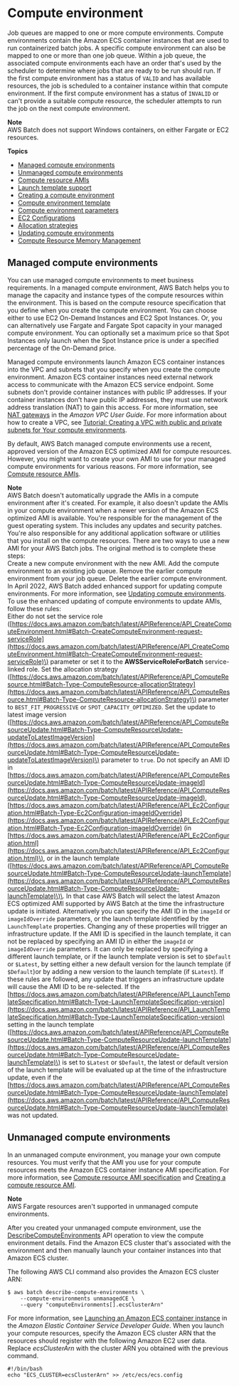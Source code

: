 # Compute environment<a name="compute_environments"></a>

Job queues are mapped to one or more compute environments\. Compute environments contain the Amazon ECS container instances that are used to run containerized batch jobs\. A specific compute environment can also be mapped to one or more than one job queue\. Within a job queue, the associated compute environments each have an order that's used by the scheduler to determine where jobs that are ready to be run should run\. If the first compute environment has a status of `VALID` and has available resources, the job is scheduled to a container instance within that compute environment\. If the first compute environment has a status of `INVALID` or can't provide a suitable compute resource, the scheduler attempts to run the job on the next compute environment\.

**Note**  
AWS Batch does not support Windows containers, on either Fargate or EC2 resources\.

**Topics**
+ [Managed compute environments](#managed_compute_environments)
+ [Unmanaged compute environments](#unmanaged_compute_environments)
+ [Compute resource AMIs](compute_resource_AMIs.md)
+ [Launch template support](launch-templates.md)
+ [Creating a compute environment](create-compute-environment.md)
+ [Compute environment template](compute-environment-template.md)
+ [Compute environment parameters](compute_environment_parameters.md)
+ [EC2 Configurations](ec2-configurations.md)
+ [Allocation strategies](allocation-strategies.md)
+ [Updating compute environments](updating-compute-environments.md)
+ [Compute Resource Memory Management](memory-management.md)

## Managed compute environments<a name="managed_compute_environments"></a>

You can use managed compute environments to meet business requirements\. In a managed compute environment, AWS Batch helps you to manage the capacity and instance types of the compute resources within the environment\. This is based on the compute resource specification that you define when you create the compute environment\. You can choose either to use EC2 On\-Demand Instances and EC2 Spot Instances\. Or, you can alternatively use Fargate and Fargate Spot capacity in your managed compute environment\. You can optionally set a maximum price so that Spot Instances only launch when the Spot Instance price is under a specified percentage of the On\-Demand price\.

Managed compute environments launch Amazon ECS container instances into the VPC and subnets that you specify when you create the compute environment\. Amazon ECS container instances need external network access to communicate with the Amazon ECS service endpoint\. Some subnets don't provide container instances with public IP addresses\. If your container instances don't have public IP addresses, they must use network address translation \(NAT\) to gain this access\. For more information, see [NAT gateways](https://docs.aws.amazon.com/vpc/latest/userguide/vpc-nat-gateway.html) in the *Amazon VPC User Guide*\. For more information about how to create a VPC, see [Tutorial: Creating a VPC with public and private subnets for Your compute environments](create-public-private-vpc.md)\.

By default, AWS Batch managed compute environments use a recent, approved version of the Amazon ECS optimized AMI for compute resources\. However, you might want to create your own AMI to use for your managed compute environments for various reasons\. For more information, see [Compute resource AMIs](compute_resource_AMIs.md)\.

**Note**  
AWS Batch doesn't automatically upgrade the AMIs in a compute environment after it's created\. For example, it also doesn't update the AMIs in your compute environment when a newer version of the Amazon ECS optimized AMI is available\. You're responsible for the management of the guest operating system\. This includes any updates and security patches\. You're also responsible for any additional application software or utilities that you install on the compute resources\. There are two ways to use a new AMI for your AWS Batch jobs\. The original method is to complete these steps:  
Create a new compute environment with the new AMI\.
Add the compute environment to an existing job queue\.
Remove the earlier compute environment from your job queue\.
Delete the earlier compute environment\.
In April 2022, AWS Batch added enhanced support for updating compute environments\. For more information, see [Updating compute environments](updating-compute-environments.md)\. To use the enhanced updating of compute environments to update AMIs, follow these rules:  
Either do not set the service role \([https://docs.aws.amazon.com/batch/latest/APIReference/API_CreateComputeEnvironment.html#Batch-CreateComputeEnvironment-request-serviceRole](https://docs.aws.amazon.com/batch/latest/APIReference/API_CreateComputeEnvironment.html#Batch-CreateComputeEnvironment-request-serviceRole)\) parameter or set it to the **AWSServiceRoleForBatch** service\-linked role\.
Set the allocation strategy \([https://docs.aws.amazon.com/batch/latest/APIReference/API_ComputeResource.html#Batch-Type-ComputeResource-allocationStrategy](https://docs.aws.amazon.com/batch/latest/APIReference/API_ComputeResource.html#Batch-Type-ComputeResource-allocationStrategy)\) parameter to `BEST_FIT_PROGRESSIVE` or `SPOT_CAPACITY_OPTIMIZED`\.
Set the update to latest image version \([https://docs.aws.amazon.com/batch/latest/APIReference/API_ComputeResourceUpdate.html#Batch-Type-ComputeResourceUpdate-updateToLatestImageVersion](https://docs.aws.amazon.com/batch/latest/APIReference/API_ComputeResourceUpdate.html#Batch-Type-ComputeResourceUpdate-updateToLatestImageVersion)\) parameter to `true`\.
Do not specify an AMI ID in [https://docs.aws.amazon.com/batch/latest/APIReference/API_ComputeResourceUpdate.html#Batch-Type-ComputeResourceUpdate-imageId](https://docs.aws.amazon.com/batch/latest/APIReference/API_ComputeResourceUpdate.html#Batch-Type-ComputeResourceUpdate-imageId), [https://docs.aws.amazon.com/batch/latest/APIReference/API_Ec2Configuration.html#Batch-Type-Ec2Configuration-imageIdOverride](https://docs.aws.amazon.com/batch/latest/APIReference/API_Ec2Configuration.html#Batch-Type-Ec2Configuration-imageIdOverride) \(in [https://docs.aws.amazon.com/batch/latest/APIReference/API_Ec2Configuration.html](https://docs.aws.amazon.com/batch/latest/APIReference/API_Ec2Configuration.html)\), or in the launch template \([https://docs.aws.amazon.com/batch/latest/APIReference/API_ComputeResourceUpdate.html#Batch-Type-ComputeResourceUpdate-launchTemplate](https://docs.aws.amazon.com/batch/latest/APIReference/API_ComputeResourceUpdate.html#Batch-Type-ComputeResourceUpdate-launchTemplate)\)\. In that case AWS Batch will select the latest Amazon ECS optimized AMI supported by AWS Batch at the time the infrastructure update is initiated\. Alternatively you can specify the AMI ID in the `imageId` or `imageIdOverride` parameters, or the launch template identified by the `LaunchTemplate` properties\. Changing any of these properties will trigger an infrastructure update\. If the AMI ID is specified in the launch template, it can not be replaced by specifying an AMI ID in either the `imageId` or `imageIdOverride` parameters\. It can only be replaced by specifying a different launch template, or if the launch template version is set to `$Default` or `$Latest`, by setting either a new default version for the launch template \(if `$Default`\)or by adding a new version to the launch template \(if `$Latest`\)\.
If these rules are followed, any update that triggers an infrastructure update will cause the AMI ID to be re\-selected\. If the [https://docs.aws.amazon.com/batch/latest/APIReference/API_LaunchTemplateSpecification.html#Batch-Type-LaunchTemplateSpecification-version](https://docs.aws.amazon.com/batch/latest/APIReference/API_LaunchTemplateSpecification.html#Batch-Type-LaunchTemplateSpecification-version) setting in the launch template \([https://docs.aws.amazon.com/batch/latest/APIReference/API_ComputeResourceUpdate.html#Batch-Type-ComputeResourceUpdate-launchTemplate](https://docs.aws.amazon.com/batch/latest/APIReference/API_ComputeResourceUpdate.html#Batch-Type-ComputeResourceUpdate-launchTemplate)\) is set to `$Latest` or `$Default`, the latest or default version of the launch template will be evaluated up at the time of the infrastructure update, even if the [https://docs.aws.amazon.com/batch/latest/APIReference/API_ComputeResourceUpdate.html#Batch-Type-ComputeResourceUpdate-launchTemplate](https://docs.aws.amazon.com/batch/latest/APIReference/API_ComputeResourceUpdate.html#Batch-Type-ComputeResourceUpdate-launchTemplate) was not updated\.

## Unmanaged compute environments<a name="unmanaged_compute_environments"></a>

In an unmanaged compute environment, you manage your own compute resources\. You must verify that the AMI you use for your compute resources meets the Amazon ECS container instance AMI specification\. For more information, see [Compute resource AMI specification](compute_resource_AMIs.md#batch-ami-spec) and [Creating a compute resource AMI](create-batch-ami.md)\.

**Note**  
AWS Fargate resources aren't supported in unmanaged compute environments\.

After you created your unmanaged compute environment, use the [DescribeComputeEnvironments](https://docs.aws.amazon.com/batch/latest/APIReference/API_DescribeComputeEnvironments.html) API operation to view the compute environment details\. Find the Amazon ECS cluster that's associated with the environment and then manually launch your container instances into that Amazon ECS cluster\.

The following AWS CLI command also provides the Amazon ECS cluster ARN:

```
$ aws batch describe-compute-environments \
    --compute-environments unmanagedCE \
    --query "computeEnvironments[].ecsClusterArn"
```

For more information, see [Launching an Amazon ECS container instance](https://docs.aws.amazon.com/AmazonECS/latest/developerguide/launch_container_instance.html) in the *Amazon Elastic Container Service Developer Guide*\. When you launch your compute resources, specify the Amazon ECS cluster ARN that the resources should register with the following Amazon EC2 user data\. Replace *ecsClusterArn* with the cluster ARN you obtained with the previous command\.

```
#!/bin/bash
echo "ECS_CLUSTER=ecsClusterArn" >> /etc/ecs/ecs.config
```